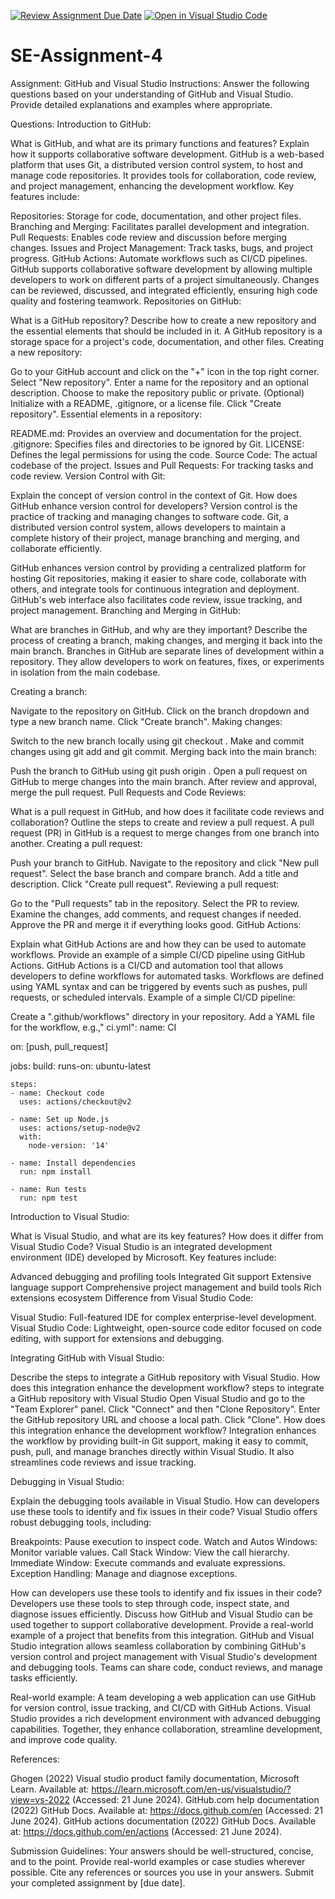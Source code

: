[![Review Assignment Due Date](https://classroom.github.com/assets/deadline-readme-button-22041afd0340ce965d47ae6ef1cefeee28c7c493a6346c4f15d667ab976d596c.svg)](https://classroom.github.com/a/GvXCZgfk)
[![Open in Visual Studio Code](https://classroom.github.com/assets/open-in-vscode-2e0aaae1b6195c2367325f4f02e2d04e9abb55f0b24a779b69b11b9e10269abc.svg)](https://classroom.github.com/online_ide?assignment_repo_id=15309266&assignment_repo_type=AssignmentRepo)
# SE-Assignment-4
Assignment: GitHub and Visual Studio
Instructions:
Answer the following questions based on your understanding of GitHub and Visual Studio. Provide detailed explanations and examples where appropriate.

Questions:
Introduction to GitHub:

What is GitHub, and what are its primary functions and features? Explain how it supports collaborative software development.
GitHub is a web-based platform that uses Git, a distributed version control system, to host and manage code repositories. It provides tools for collaboration, code review, and project management, enhancing the development workflow. Key features include:

Repositories: Storage for code, documentation, and other project files.
Branching and Merging: Facilitates parallel development and integration.
Pull Requests: Enables code review and discussion before merging changes.
Issues and Project Management: Track tasks, bugs, and project progress.
GitHub Actions: Automate workflows such as CI/CD pipelines.
GitHub supports collaborative software development by allowing multiple developers to work on different parts of a project simultaneously. Changes can be reviewed, discussed, and integrated efficiently, ensuring high code quality and fostering teamwork.
Repositories on GitHub:

What is a GitHub repository? Describe how to create a new repository and the essential elements that should be included in it.
A GitHub repository is a storage space for a project's code, documentation, and other files.
Creating a new repository:

Go to your GitHub account and click on the "+" icon in the top right corner.
Select "New repository".
Enter a name for the repository and an optional description.
Choose to make the repository public or private.
(Optional) Initialize with a README, .gitignore, or a license file.
Click "Create repository".
Essential elements in a repository:

README.md: Provides an overview and documentation for the project.
.gitignore: Specifies files and directories to be ignored by Git.
LICENSE: Defines the legal permissions for using the code.
Source Code: The actual codebase of the project.
Issues and Pull Requests: For tracking tasks and code review.
Version Control with Git:

Explain the concept of version control in the context of Git. How does GitHub enhance version control for developers?
Version control is the practice of tracking and managing changes to software code. Git, a distributed version control system, allows developers to maintain a complete history of their project, manage branching and merging, and collaborate efficiently.

GitHub enhances version control by providing a centralized platform for hosting Git repositories, making it easier to share code, collaborate with others, and integrate tools for continuous integration and deployment. GitHub's web interface also facilitates code review, issue tracking, and project management.
Branching and Merging in GitHub:

What are branches in GitHub, and why are they important? Describe the process of creating a branch, making changes, and merging it back into the main branch.
Branches in GitHub are separate lines of development within a repository. They allow developers to work on features, fixes, or experiments in isolation from the main codebase.

Creating a branch:

Navigate to the repository on GitHub.
Click on the branch dropdown and type a new branch name.
Click "Create branch".
Making changes:

Switch to the new branch locally using git checkout <branch-name>.
Make and commit changes using git add and git commit.
Merging back into the main branch:

Push the branch to GitHub using git push origin <branch-name>.
Open a pull request on GitHub to merge changes into the main branch.
After review and approval, merge the pull request.
Pull Requests and Code Reviews:

What is a pull request in GitHub, and how does it facilitate code reviews and collaboration? Outline the steps to create and review a pull request.
A pull request (PR) in GitHub is a request to merge changes from one branch into another.
Creating a pull request:

Push your branch to GitHub.
Navigate to the repository and click "New pull request".
Select the base branch and compare branch.
Add a title and description.
Click "Create pull request".
Reviewing a pull request:

Go to the "Pull requests" tab in the repository.
Select the PR to review.
Examine the changes, add comments, and request changes if needed.
Approve the PR and merge it if everything looks good.
GitHub Actions:

Explain what GitHub Actions are and how they can be used to automate workflows. Provide an example of a simple CI/CD pipeline using GitHub Actions.
GitHub Actions is a CI/CD and automation tool that allows developers to define workflows for automated tasks. Workflows are defined using YAML syntax and can be triggered by events such as pushes, pull requests, or scheduled intervals.
Example of a simple CI/CD pipeline:

Create a ".github/workflows" directory in your repository.
Add a YAML file for the workflow, e.g.," ci.yml":
name: CI

on: [push, pull_request]

jobs:
  build:
    runs-on: ubuntu-latest

    steps:
    - name: Checkout code
      uses: actions/checkout@v2

    - name: Set up Node.js
      uses: actions/setup-node@v2
      with:
        node-version: '14'

    - name: Install dependencies
      run: npm install

    - name: Run tests
      run: npm test



Introduction to Visual Studio:

What is Visual Studio, and what are its key features? How does it differ from Visual Studio Code?
Visual Studio is an integrated development environment (IDE) developed by Microsoft. Key features include:

Advanced debugging and profiling tools
Integrated Git support
Extensive language support
Comprehensive project management and build tools
Rich extensions ecosystem
Difference from Visual Studio Code:

Visual Studio: Full-featured IDE for complex enterprise-level development.
Visual Studio Code: Lightweight, open-source code editor focused on code editing, with support for extensions and debugging.

Integrating GitHub with Visual Studio:

Describe the steps to integrate a GitHub repository with Visual Studio. How does this integration enhance the development workflow?
steps to integrate a GitHub repository with Visual Studio
Open Visual Studio and go to the "Team Explorer" panel.
Click "Connect" and then "Clone Repository".
Enter the GitHub repository URL and choose a local path.
Click "Clone".
How does this integration enhance the development workflow?
Integration enhances the workflow by providing built-in Git support, making it easy to commit, push, pull, and manage branches directly within Visual Studio. It also streamlines code reviews and issue tracking.

Debugging in Visual Studio:

Explain the debugging tools available in Visual Studio. How can developers use these tools to identify and fix issues in their code?
Visual Studio offers robust debugging tools, including:

Breakpoints: Pause execution to inspect code.
Watch and Autos Windows: Monitor variable values.
Call Stack Window: View the call hierarchy.
Immediate Window: Execute commands and evaluate expressions.
Exception Handling: Manage and diagnose exceptions.

How can developers use these tools to identify and fix issues in their code?
Developers use these tools to step through code, inspect state, and diagnose issues efficiently.
Discuss how GitHub and Visual Studio can be used together to support collaborative development. Provide a real-world example of a project that benefits from this integration.
GitHub and Visual Studio integration allows seamless collaboration by combining GitHub's version control and project management with Visual Studio's development and debugging tools. Teams can share code, conduct reviews, and manage tasks efficiently.

Real-world example:
A team developing a web application can use GitHub for version control, issue tracking, and CI/CD with GitHub Actions. Visual Studio provides a rich development environment with advanced debugging capabilities. Together, they enhance collaboration, streamline development, and improve code quality.

References:

Ghogen (2022) Visual studio product family documentation, Microsoft Learn. Available at: https://learn.microsoft.com/en-us/visualstudio/?view=vs-2022 (Accessed: 21 June 2024). 
GitHub.com help documentation (2022) GitHub Docs. Available at: https://docs.github.com/en (Accessed: 21 June 2024). 
GitHub actions documentation (2022) GitHub Docs. Available at: https://docs.github.com/en/actions (Accessed: 21 June 2024).  

Submission Guidelines:
Your answers should be well-structured, concise, and to the point.
Provide real-world examples or case studies wherever possible.
Cite any references or sources you use in your answers.
Submit your completed assignment by [due date].
